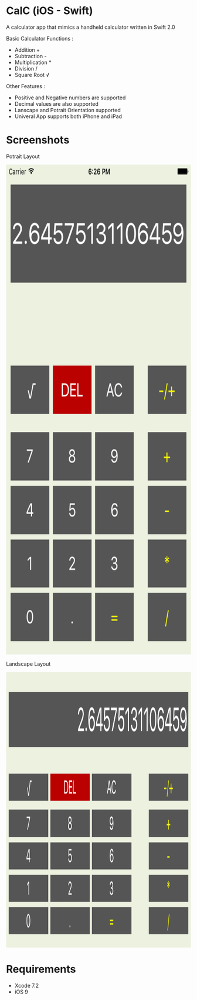 # CalC (iOS - Swift)

A calculator app that mimics a handheld calculator written in Swift 2.0

Basic Calculator Functions :

- Addition        +
- Subtraction     -   
- Multiplication  *
- Division        /
- Square Root     √

Other Features : 

- Positive and Negative numbers are supported
- Decimal values are also supported
- Lanscape and Potrait Orientation supported
- Univeral App supports both iPhone and iPad

# Screenshots

Potrait Layout

<p align="center">
  <img src="Screenshots/screen1.png" width="750" height="1334">
</p>

Landscape Layout

<p align="center">
  <img src="Screenshots/screen2.png" width="1334" height="750">
</p>

# Requirements

- Xcode 7.2
- iOS 9


